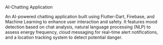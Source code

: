 AI-Chatting Application



An AI-powered chatting application built using Flutter-Dart, Firebase, and Machine Learning to enhance user interaction and safety. It features mood detection based on chat analysis, natural language processing (NLP) to assess energy frequency, cloud messaging for real-time alert notifications, and a location tracking system to detect potential danger.
